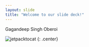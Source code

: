 ```yaml
---
layout: slide
title: "Welcome to our slide deck!"
---
```


Gagandeep Singh Oberoi

![jetpacktocat](https://octodex.github.com/images/jetpacktocat.png)
{: .center}
